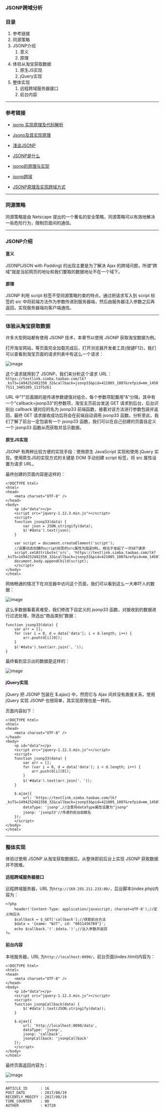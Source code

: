 
### JSONP跨域分析 ###

### 目录 ###

1. 参考链接
2. 同源策略
3. JSONP介绍
    1. 意义
    2. 原理
4. 体验从淘宝获取数据
    1. 原生JS实现
    2. jQuery实现
5. 整体实现
    1. 远程跨域服务器接口
    2. 前台内容

---

### 参考链接 ###

- [jsonp 实现原理及代码解析](https://segmentfault.com/a/1190000008127050)

- [Jsonp及其实现原理](https://segmentfault.com/a/1190000008479489)

- [浅谈JSONP](https://segmentfault.com/a/1190000003746509)

- [JSONP是什么](https://segmentfault.com/a/1190000007935557)

- [jsonp的原理与实现](https://segmentfault.com/a/1190000007665361)

- [jsonp跨域](https://segmentfault.com/a/1190000006146207)

- [JSONP原理及实现跨域方式](https://segmentfault.com/a/1190000002799156)

---

### 同源策略 ###

同源策略是由 Netscape 提出的一个著名的安全策略，同源策略可以有效地解决一些危险行为，限制页面间的通信。

---

### JSONP介绍 ###

#### 意义 ####

JSONP(JSON with Padding) 的出现主要是为了解决 Ajax 的跨域问题，所谓“跨域”就是当前网页的地址和我们要取的数据地址不在一个域下。

#### 原理 ####

JSONP 利用 script 标签不受同源策略约束的特点，通过把请求写入到 script 标签的 src 中将前端方法作为参数传递到服务器端，然后由服务器注入参数之后再返回，实现服务器端向客户端通信。

---

### 体验从淘宝获取数据 ###

许多大型网站都有使用 JSONP 技术，本章节以使用 JSONP 获取淘宝数据为例。  

打开淘宝网站，等页面完全加载完成后，打开浏览器开发者工具(按键F12)，我们可以查看到淘宝页面的请求列表中有这么一个请求：

![image](./images/w14.png)

这个请求就用到了 JSONP，我们来分析这个请求 URL：`https://textlink.simba.taobao.com/lk?_ksTS=1494252482350_32&callback=jsonp33&pid=421005_1007&refpid=mm_14507511_3485205_11375261`

URL 中"?"后面跟的是传递参数键值对组合，每个参数项配置用"&"分隔，其中有一个"callback=jsonp33"的参数项，淘宝主页前台发送 GET 请求到后台，后台识别出 callback 键对应的名为 jsonp33 前端函数，接着对该方法进行参数包装并返回，最终 GET 请求接收成功后将会在前端自动调用 jsonp33 函数。分析至此，我们了解了前台一定包装有一个 jsonp33 函数，我们可以在自己创建的页面自定义一个 jsonp33 函数从而获取并显示数据。

#### 原生JS实现 ####

JSONP 有两种比较方便的实现手段：使用原生 JavaScript 实现和使用 jQuery 实现。使用原生JS的实现方式的关键是 DOM 手动创建 script 标签，将 src 属性设置为请求 URL。

最终创建的页面内容是这样的：
```
<!DOCTYPE html>
<html>
<head>
    <meta charset="UTF-8" />
</head>
<body>
    <p id="data"></p>
    <script src="jquery-1.12.3.min.js"></script>
    <script>
    function jsonp33(data) {
        var json = JSON.stringify(data);
        $('#data').text(json);
    }

    var script = document.createElement('script');
    //设置动态创建的script标签的src属性为指定URL，相当于发起了一次GET请求
    script.setAttribute('src', 'https://textlink.simba.taobao.com/lk?_ksTS=1494252482350_32&callback=jsonp33&pid=421005_1007&refpid=mm_14507511_3485205_11375261');
    document.body.appendChild(script);
    </script>
</body>
</html>
```
网络畅通的情况下在浏览器中访问这个页面，我们可以看到这么一大串吓人的数据：

![image](./images/w15.png)

这么多数据看着真难受，我们修改下自定义的 jsonp33 函数，对接收到的数据进行过滤处理，筛选出“商品类别”数据：
```
function jsonp33(data) {
    var arr = [];
    for (var i = 0, d = data['data']; i < d.length; i++) {
        arr.push(d[i][0]);
    }
    $('#data').text(arr.join('、'));
}
```
最终看到显示出的数据是这样的：

![image](./images/w16.png)

#### jQuery实现 ####

jQuery 把 JSONP 包装在 $.ajax() 中，然而它与 Ajax 间并没有直接关系，使用 jQuery 实现 JSONP 也很简单，其实现原理也是一样的。

页面内容如下：
```
<!DOCTYPE html>
<html>
<head>
    <meta charset="UTF-8" />
</head>
<body>
    <p id="data"></p>
    <script src="jquery-1.12.3.min.js"></script>
    <script>
    function jsonp33(data) {
        var arr = [];
        for (var i = 0, d = data['data']; i < d.length; i++) {
            arr.push(d[i][0]);
        }
        $('#data').text(arr.join('、'));
    }

    $.ajax({
        url: 'https://textlink.simba.taobao.com/lk?_ksTS=1494252482350_32&callback=jsonp33&pid=421005_1007&refpid=mm_14507511_3485205_11375261',
        dataType: 'jsonp',//注意将dataType属性设置为"jsonp"
        jsonp: 'jsonp33'//传递的前台函数名
    });
    </script>
</body>
</html>
```

---

### 整体实现 ###

体验过使用 JSONP 从淘宝获取数据后，从整体即前后台上实现 JSONP 获取数据并不困难。

#### 远程跨域服务器接口 ####

远程跨域服务器，URL 为`http://169.255.211.233:80/`，后台脚本(index.php)内容为：
```
<?php
    header('Content-Type: application/javascript; charset=UTF-8');//定义响应头
    $callback = $_GET['callback'];//获取前台方法
    $data = '{name: "WJT", id: "0011456789"}';
    echo $callback.'('.$data.')';//注入参数并返回
?>
```

#### 前台内容 ####

本地服务器，URL 为`http://localhost:8090/`，前台页面(index.html)内容为：
```
<!DOCTYPE html>
<html>
<head>
    <meta charset="UTF-8" />
</head>
<body>
    <p id="data"></p>
    <script src="jquery-1.12.3.min.js"></script>
    <script>
    function jsonpCallback(data) {
        $('#data').text(JSON.stringify(data));
    }

    $.ajax({
        url: 'http://localhost:8090/data',
        dataType: 'jsonp',
        jsonp: 'callback',
        jsonpCallback: 'jsonpCallback'
    });
    </script>
</body>
</html>
```
最终页面返回内容为：

![image](./images/w17.png)

---

```
ARTICLE_ID      : 16
POST_DATE       : 2017/08/19
RECENTLY_MODIFY : 2017/08/19
TIME_COUNTER    : 0D
AUTHER          : WJT20
```
